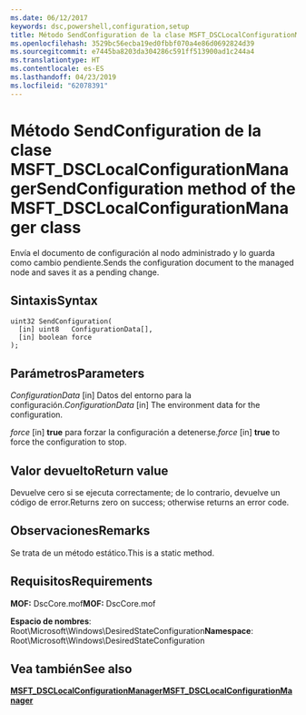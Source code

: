 ```yaml
---
ms.date: 06/12/2017
keywords: dsc,powershell,configuration,setup
title: Método SendConfiguration de la clase MSFT_DSCLocalConfigurationManager
ms.openlocfilehash: 3529bc56ecba19ed0fbbf070a4e86d0692824d39
ms.sourcegitcommit: e7445ba8203da304286c591ff513900ad1c244a4
ms.translationtype: HT
ms.contentlocale: es-ES
ms.lasthandoff: 04/23/2019
ms.locfileid: "62078391"
---
```

# <a name="sendconfiguration-method-of-the-msftdsclocalconfigurationmanager-class"></a><span data-ttu-id="0202b-103">Método SendConfiguration de la clase MSFT_DSCLocalConfigurationManager</span><span class="sxs-lookup"><span data-stu-id="0202b-103">SendConfiguration method of the MSFT_DSCLocalConfigurationManager class</span></span>

<span data-ttu-id="0202b-104">Envía el documento de configuración al nodo administrado y lo guarda como cambio pendiente.</span><span class="sxs-lookup"><span data-stu-id="0202b-104">Sends the configuration document to the managed node and saves it as a pending change.</span></span>

## <a name="syntax"></a><span data-ttu-id="0202b-105">Sintaxis</span><span class="sxs-lookup"><span data-stu-id="0202b-105">Syntax</span></span>

```mof
uint32 SendConfiguration(
  [in] uint8   ConfigurationData[],
  [in] boolean force
);
```

## <a name="parameters"></a><span data-ttu-id="0202b-106">Parámetros</span><span class="sxs-lookup"><span data-stu-id="0202b-106">Parameters</span></span>

<span data-ttu-id="0202b-107">*ConfigurationData* \[in\] Datos del entorno para la configuración.</span><span class="sxs-lookup"><span data-stu-id="0202b-107">*ConfigurationData* \[in\] The environment data for the configuration.</span></span>

<span data-ttu-id="0202b-108">*force* \[in\] **true** para forzar la configuración a detenerse.</span><span class="sxs-lookup"><span data-stu-id="0202b-108">*force* \[in\] **true** to force the configuration to stop.</span></span>

## <a name="return-value"></a><span data-ttu-id="0202b-109">Valor devuelto</span><span class="sxs-lookup"><span data-stu-id="0202b-109">Return value</span></span>

<span data-ttu-id="0202b-110">Devuelve cero si se ejecuta correctamente; de lo contrario, devuelve un código de error.</span><span class="sxs-lookup"><span data-stu-id="0202b-110">Returns zero on success; otherwise returns an error code.</span></span>

## <a name="remarks"></a><span data-ttu-id="0202b-111">Observaciones</span><span class="sxs-lookup"><span data-stu-id="0202b-111">Remarks</span></span>

<span data-ttu-id="0202b-112">Se trata de un método estático.</span><span class="sxs-lookup"><span data-stu-id="0202b-112">This is a static method.</span></span>

## <a name="requirements"></a><span data-ttu-id="0202b-113">Requisitos</span><span class="sxs-lookup"><span data-stu-id="0202b-113">Requirements</span></span>

<span data-ttu-id="0202b-114">**MOF:** DscCore.mof</span><span class="sxs-lookup"><span data-stu-id="0202b-114">**MOF:** DscCore.mof</span></span>

<span data-ttu-id="0202b-115">**Espacio de nombres**: Root\Microsoft\Windows\DesiredStateConfiguration</span><span class="sxs-lookup"><span data-stu-id="0202b-115">**Namespace**: Root\Microsoft\Windows\DesiredStateConfiguration</span></span>

## <a name="see-also"></a><span data-ttu-id="0202b-116">Vea también</span><span class="sxs-lookup"><span data-stu-id="0202b-116">See also</span></span>

[<span data-ttu-id="0202b-117">**MSFT_DSCLocalConfigurationManager**</span><span class="sxs-lookup"><span data-stu-id="0202b-117">**MSFT_DSCLocalConfigurationManager**</span></span>](msft-dsclocalconfigurationmanager.md)